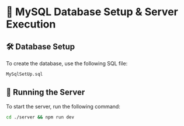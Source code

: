 # 📂 MySQL Database Setup & Server Execution

## 🛠️ Database Setup
To create the database, use the following SQL file:
```bash
MySqlSetUp.sql
```

## 🚀 Running the Server
To start the server, run the following command:
```bash
cd ./server && npm run dev
```
